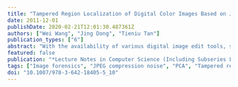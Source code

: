 ```yaml
---
title: "Tampered Region Localization of Digital Color Images Based on JPEG Compression Noise"
date: 2011-12-01
publishDate: 2020-02-21T12:01:30.487361Z
authors: ["Wei Wang", "Jing Dong", "Tieniu Tan"]
publication_types: ["6"]
abstract: "With the availability of various digital image edit tools, seeing is no longer believing. In this paper, we focus on tampered region localization for image forensics. We propose an algorithm which can locate tampered region(s) in a lossless compressed tampered image when its unchanged region is output of JPEG decompressor. We find the tampered region and the unchanged region have different responses for JPEG compression. The tampered region has stronger high frequency quantization noise than the unchanged region. We employ PCA to separate different spatial frequencies quantization noises, i.e. low, medium and high frequency quantization noise, and extract high frequency quantization noise for tampered region localization. Post-processing is involved to get final localization result. The experimental results prove the effectiveness of our proposed method."
featured: false
publication: "*Lecture Notes in Computer Science (Including Subseries Lecture Notes in Artificial Intelligence and Lecture Notes in Bioinformatics)*"
tags: ["Image forensics", "JPEG compression noise", "PCA", "Tampered region localization"]
doi: "10.1007/978-3-642-18405-5_10"
---
```


